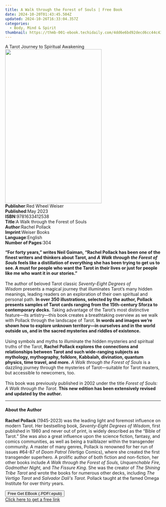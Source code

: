 ```yaml
---
title: A Walk through the Forest of Souls | Free Book
date: 2024-10-20T01:43:45.504Z
updated: 2024-10-26T16:33:04.357Z
categories:
  - Body, Mind & Spirit
thumbnail: https://thmb-001-ebook.techidaily.com/4dd6e6bd92decd6cc44c435bd1b72e3f3ce6ce3777d8434b2186c12ea8009284.jpg
---
```

<main id="book-container">
  <div class="flex flex-col">
    <div class="book-brief flex-1 py-6 px-4 sm:p-6 md:py-10 md:px-8">
      <!-- brief-->
      <div class="book-brief-main">A Tarot Journey to Spiritual Awakening</div>
    </div>
    <div
      class="book-meta-info flex-1 grid gap-4 col-start-1 col-end-3 row-start-1 sm:mb-6 sm:grid-cols-4 lg:gap-6 lg:col-start-2 lg:row-end-6 lg:row-span-6 lg:mb-0"
    >
      <div
        class="book-meta-info-left place-content-center mt-4 p-4 text-sm leading-6 col-start-2 col-span-2 dark:text-slate-400"
      >
        <img
          class="w-full h-500 object-cover rounded-lg sm:h-255 sm:col-span-2 lg:col-span-full"
          src="https://img-001-ebook.techidaily.com/40a532a6fe5dbecd023ef5c9bb40b08a6d0f523e08ff8087bfb85edbe229799e.jpg"
          alt=""
          width="312"
          height="500"
        />
      </div>
      <div
        class="book-meta-info-right mt-2 col-start-1 row-start-2 col-span-3 self-center"
      >
        <!-- meta data  -->
        <div class="flex flex-col px-4 md:px-8">
          <div class="flex-1">
            <strong>Publisher</strong>:<span class="px-2"
              >Red Wheel Weiser</span
            >
          </div>
          <div class="flex-1">
            <strong>Published</strong>:<span class="px-2">May 2023</span>
          </div>
          <div class="flex-1">
            <strong>ISBN</strong>:<span class="px-2">9781633412538</span>
          </div>
          <div class="flex-1">
            <strong>Title</strong>:<span class="px-2"
              >A Walk through the Forest of Souls</span
            >
          </div>
          <div class="flex-1">
            <strong>Author</strong>:<span class="px-2">Rachel Pollack</span>
          </div>
          <div class="flex-1">
            <strong>Imprint</strong>:<span class="px-2">Weiser Books</span>
          </div>
          <div class="flex-1">
            <strong>Language</strong>:<span class="px-2">English</span>
          </div>
          <div class="flex-1">
            <strong>Number of Pages</strong>:<span class="px-2">304</span>
          </div>
        </div>
      </div>
    </div>
    <div class="book-description flex-1 py-6 px-4 sm:p-6 md:py-10 md:px-8">
      <div class="book-description-main">
        <div accordion-content="" id="description">
          <p>
            <b
              >“For forty years,” writes Neil Gaiman, “Rachel Pollack has been
              one of the finest writers and thinkers about Tarot, and&nbsp;<i
                >A Walk through the Forest of Souls</i
              >&nbsp;feels like a distillation of everything she has been trying
              to get us to see. A must for people who want the Tarot in their
              lives or just for people like me who want it in our
              stories.”&nbsp;&nbsp;</b
            ><br />
            &nbsp;<br />
            The author of beloved Tarot classic&nbsp;<i
              >Seventy-Eight Degrees of Wisdom</i
            >&nbsp;presents a magical journey that illuminates Tarot’s many
            hidden meanings, leading readers on an exploration of their own
            spiritual and personal path.&nbsp;<b
              >In over 350 illustrations, selected by the author, Pollack
              presents samples of Tarot cards ranging from the 15th-century
              Sforza to contemporary decks.</b
            >
            Taking advantage of the Tarot’s most distinctive feature—its
            artistry—this book creates a breathtaking overview as we walk with
            Pollack through the landscape of Tarot.&nbsp;<b
              >In words and images we’re shown how to explore unknown
              territory—in ourselves and in the world outside us, and in the
              sacred mysteries and riddles of existence.</b
            ><br />
            &nbsp;<br />
            Using symbols and myths to illuminate the hidden mysteries and
            spiritual truths of the Tarot,<b
              >&nbsp;Rachel Pollack explores the connections and relationships
              between Tarot and such wide-ranging subjects as mythology,
              mythography, folklore, Kabbalah, divination, quantum physics, time
              travel, and more.</b
            >&nbsp;<i>A Walk through the Forest of Souls</i>&nbsp;is a dazzling
            journey through the mysteries of Tarot—suitable for Tarot masters,
            but accessible to newcomers, too.<br />
            &nbsp;<br />
            This book was previously published in 2002 under the title&nbsp;<i
              >Forest of Souls: A Walk through the Tarot.&nbsp;</i
            ><b
              >This new edition has been extensively revised and updated by the
              author.</b
            >
          </p>
        </div>
        <div class="accordion-fader"></div>
      </div>
    </div>
    <div class="book-excerpts flex-1 py-6 px-4 sm:p-6 md:py-10 md:px-8">
      <!-- excerpts-->
      <div class="book-excerpts-main">
        <hr />
        <h4 class="placeholder placeholder-heading">
          <span>About the Author</span>
        </h4>
        <p></p>
        <p>
          <b>Rachel Pollack</b> (1945-2023) was the leading light and foremost
          influence on modern Tarot. Her bestselling book,
          <i>Seventy-Eight Degrees of Wisdom</i>, first published in 1980 and
          never out of print, is widely described as the “Bible of Tarot.” She
          was also&nbsp;a great influence upon the science fiction, fantasy, and
          comics communities, as well as being a trailblazer within the
          transgender community. A master of many genres, Pollack is renowned
          for her run of issues #64-87 of <i>Doom Patrol </i>(Vertigo Comics),
          where she created the first transgender superhero. A prolific author
          of both fiction and non-fiction, her other books include
          <i
            >A Walk through the Forest of Souls, Unquenchable Fire, Godmother
            Night, </i
          >and <i>The Fissure King</i>. She was the creator of
          <i>The Shining Tribe Tarot</i> and wrote the books for numerous other
          decks, including <i>The Vertigo Tarot </i>and
          <i>Salvador Dali's Tarot</i>.&nbsp;Pollack taught at the famed Omega
          Institute for over thirty years.
        </p>
        <p></p>
      </div>
    </div>
    <div
      class="book-about-author flex-1 py-6 px-4 sm:p-6 md:py-10 md:px-8"
    ></div>
    <div class="book-free-get flex-1 py-6 px-4 sm:p-6 md:py-10 md:px-8">
      <button
        id="btn-free-get"
        class="bg-blue-500 hover:bg-blue-700 text-white font-bold py-2 px-4 rounded"
      >
        Free Get EBook (.PDF/.epub)
      </button>
      <div id="countdown-display" class="px-2 text-lg mt-2"></div>
      <a
        id="free-link"
        class="hidden bg-blue-500 hover:bg-blue-700 text-white font-bold py-2 px-4 rounded"
        href="https://www.ebooks.com/en-us/book/210367977/a-walk-through-the-forest-of-souls/rachel-pollack/"
        target="_blank"
        >Click here to get a free link</a
      >
    </div>
    <script>
      let countdownTime = 0;
      let countdownInterval = null;
      document
        .getElementById('btn-free-get')
        .addEventListener('click', startCountdown);
      function startCountdown() {
        countdownTime = new Date().getTime() + 60000 * 3;
        countdownInterval = setInterval(updateCountdown, 1000);
        document.getElementById('btn-free-get').disabled = true;
        document
          .getElementById('btn-free-get')
          .classList.add('bg-gray-500', 'cursor-not-allowed');
      }
      function updateCountdown() {
        let currentTime = new Date().getTime();
        let timeLeft = countdownTime - currentTime;
        let secondsLeft = Math.floor(timeLeft / 1000);
        document.getElementById('countdown-display').innerHTML =
          `Remaining time: ${secondsLeft} seconds.`;
        if (secondsLeft <= 0) {
          clearInterval(countdownInterval);
          document.getElementById('btn-free-get').classList.add('hidden');
          document.getElementById('free-link').classList.remove('hidden');
          document.getElementById('countdown-display').innerHTML = '';
        }
      }
    </script>
  </div>
</main>

<ins class="adsbygoogle"
      style="display:block"
      data-ad-client="ca-pub-7571918770474297"
      data-ad-slot="8358498916"
      data-ad-format="auto"
      data-full-width-responsive="true"></ins>
    